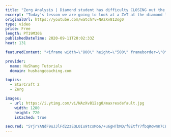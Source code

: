 ```yaml
---
title: "Zerg Analysis | Diamond student has difficulty CLOSING out the MATCH [Starcraft 2]"
excerpt: "Today's lesson we are going to look at a ZvT at the diamond level focusing on the Zerg Analysis. The zerg manages to get into a very strong position but has difficulty closing it out. Let's learn how we can approach this scenario better!  Zerg Analysis | Diamond student has difficulty CLOSING out the"
originalUrl: https://youtube.com/watch?v=NAzXv812sg0
type: video
price: Free
length: PT19M30S
publishedDateTime: 2020-09-11T20:02:33Z
heat: 131

featuredContent: "<iframe width=\"800\" height=\"500\" frameborder=\"0\" src=\"https://www.youtube.com/embed/NAzXv812sg0\" allow=\"accelerometer; autoplay; encrypted-media; gyroscope; picture-in-picture\" allowfullscreen></iframe>"

provider:
  name: HuShang Tutorials
  domain: hushangcoaching.com

topics:
  - StarCraft 2
  - Zerg

images:
  - url: https://i.ytimg.com/vi/NAzXv812sg0/maxresdefault.jpg
    width: 1280
    height: 720
    isCached: true

secured: "5YjrYANdF9uJJlFd22zEQL0Iu9tcsMo6/+u6gHTbMD/f8EtfY7fbqRowmK7CEQqRCQCcFaVzgqHKT+Op5+8KhpF+oZjpCaKtK9RtWmNBuxsRRWROtZt5+OvkowErBBi3Nsxk8ratk6Jn1yXJI1Umf/sGEplxebFpx7I/naxHjXJg+MkSxdngBRuqLz3o/KHhyPASF8cAebvfyx/1CxxkvlHWIKG706PiiFqpssDH0BxseXcvcpiOCqfTUwQqLM9dWEZExH0qSfoCpF1HJ78SyxwbDCWE8nJSb9k3FL+gwUR7ZSqfgLV4DXHqj3svaP87YafPV23J6n+6G/p+cgyciX7IdTPPYf9MWLIN8dJmDwL/P5sW2RQWSOWtKy9Wj1ZeAXqiYtyrImueIJ5k5OZu0b+SakRUs9aG+AXyYLI7lYc=;K1A/q81A8t8IyumcMSRWcQ=="
---
```


